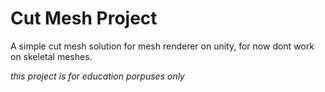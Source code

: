 # Cut Mesh Project
A simple cut mesh solution for mesh renderer on unity, for now dont work on skeletal meshes. 

*this project is for education porpuses only*

